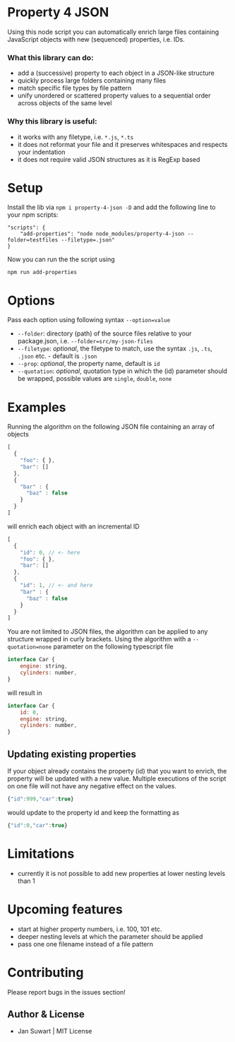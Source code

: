 # Property 4 JSON

Using this node script you can automatically enrich large files containing JavaScript objects
with new (sequenced) properties, i.e. IDs.

### What this library can do:
* add a (successive) property to each object in a JSON-like structure
* quickly process large folders containing many files
* match specific file types by file pattern
* unify unordered or scattered property values to a sequential order across objects of the same level

### Why this library is useful:
* it works with any filetype, i.e. `*.js`, `*.ts`
* it does not reformat your file and it preserves whitespaces and respects your indentation
* it does not require valid JSON structures as it is RegExp based

# Setup

Install the lib via `npm i property-4-json -D` and add the following line to your npm scripts:
```
"scripts": {
    "add-properties": "node node_modules/property-4-json --folder=testfiles --filetype=.json"
}
```

Now you can run the the script using
```
npm run add-properties
```

# Options

Pass each option using following syntax `--option=value`

* `--folder`: directory (path) of the source files relative to your package.json, i.e. `--folder=src/my-json-files`
* `--filetype`: *optional*, the filetype to match, use the syntax `.js`, `.ts`, `.json` etc. - default is `.json`
* `--prop`: *optional*, the property name, default is `id`
* `--quotation`: *optional*, quotation type in which the (id) parameter should be wrapped, possible values are `single`, `double`, `none`

# Examples

Running the algorithm on the following JSON file containing an array of objects

```javascript
[
  {
    "foo": { },
    "bar": []
  },
  {
    "bar" : {
      "baz" : false
    }
  }
]
```

will enrich each object with an incremental ID

```javascript
[
  {
    "id": 0, // <- here
    "foo": { },
    "bar": []
  },
  {
    "id": 1, // <- and here
    "bar" : {
      "baz" : false
    }
  }
]
```

You are not limited to JSON files, the algorithm can be applied to any structure wrapped in curly
brackets. Using the algorithm with a `--quotation=none` parameter on the following typescript file

```javascript
interface Car {
    engine: string,
    cylinders: number,
}
```

will result in

```javascript
interface Car {
    id: 0,
    engine: string,
    cylinders: number,
}
```

## Updating existing properties

If your object already contains the property (id) that you want to enrich, the property
will be updated with a new value. Multiple executions of the script on one file will not
have any negative effect on the values.

```javascript
{"id":999,"car":true}
```

would update to the property id and keep the formatting as

```javascript
{"id":0,"car":true}
```

# Limitations

* currently it is not possible to add new properties at lower nesting levels than 1

# Upcoming features

* start at higher property numbers, i.e. 100, 101 etc.
* deeper nesting levels at which the parameter should be applied
* pass one one filename instead of a file pattern

# Contributing

Please report bugs in the issues section!

## Author & License
- Jan Suwart | MIT License
